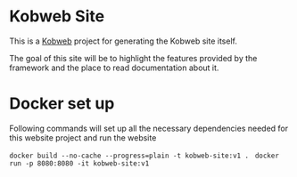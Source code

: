 # Kobweb Site

This is a [Kobweb](https://github.com/varabyte/kobweb) project for generating the Kobweb site itself.

The goal of this site will be to highlight the features provided by the framework and the place to read documentation
about it.

# Docker set up
Following commands will set up all the necessary dependencies needed for this website project and run the website

`docker build --no-cache --progress=plain -t kobweb-site:v1 .
`
`docker run -p 8080:8080 -it kobweb-site:v1
`
